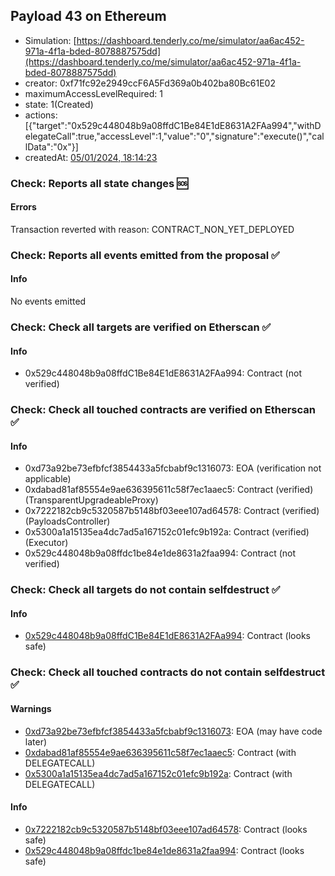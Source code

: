 ## Payload 43 on Ethereum

- Simulation: [https://dashboard.tenderly.co/me/simulator/aa6ac452-971a-4f1a-bded-8078887575dd](https://dashboard.tenderly.co/me/simulator/aa6ac452-971a-4f1a-bded-8078887575dd)
- creator: 0xf71fc92e2949ccF6A5Fd369a0b402ba80Bc61E02
- maximumAccessLevelRequired: 1
- state: 1(Created)
- actions: [{"target":"0x529c448048b9a08ffdC1Be84E1dE8631A2FAa994","withDelegateCall":true,"accessLevel":1,"value":"0","signature":"execute()","callData":"0x"}]
- createdAt: [05/01/2024, 18:14:23](https://etherscan.io/tx/0x7d95d7a6e2bf27ee651abf6b636dd840162f2d34b8b4123a5cc3f9f46a0b65cd)

### Check: Reports all state changes :sos:

#### Errors

Transaction reverted with reason: CONTRACT_NON_YET_DEPLOYED

### Check: Reports all events emitted from the proposal :white_check_mark:

#### Info

No events emitted

### Check: Check all targets are verified on Etherscan :white_check_mark:

#### Info

- 0x529c448048b9a08ffdC1Be84E1dE8631A2FAa994: Contract (not verified)

### Check: Check all touched contracts are verified on Etherscan :white_check_mark:

#### Info

- 0xd73a92be73efbfcf3854433a5fcbabf9c1316073: EOA (verification not applicable)
- 0xdabad81af85554e9ae636395611c58f7ec1aaec5: Contract (verified) (TransparentUpgradeableProxy)
- 0x7222182cb9c5320587b5148bf03eee107ad64578: Contract (verified) (PayloadsController)
- 0x5300a1a15135ea4dc7ad5a167152c01efc9b192a: Contract (verified) (Executor)
- 0x529c448048b9a08ffdc1be84e1de8631a2faa994: Contract (not verified)

### Check: Check all targets do not contain selfdestruct :white_check_mark:

#### Info

- [0x529c448048b9a08ffdC1Be84E1dE8631A2FAa994](https://etherscan.io/address/0x529c448048b9a08ffdC1Be84E1dE8631A2FAa994): Contract (looks safe)

### Check: Check all touched contracts do not contain selfdestruct :white_check_mark:

#### Warnings

- [0xd73a92be73efbfcf3854433a5fcbabf9c1316073](https://etherscan.io/address/0xd73a92be73efbfcf3854433a5fcbabf9c1316073): EOA (may have code later)
- [0xdabad81af85554e9ae636395611c58f7ec1aaec5](https://etherscan.io/address/0xdabad81af85554e9ae636395611c58f7ec1aaec5): Contract (with DELEGATECALL)
- [0x5300a1a15135ea4dc7ad5a167152c01efc9b192a](https://etherscan.io/address/0x5300a1a15135ea4dc7ad5a167152c01efc9b192a): Contract (with DELEGATECALL)

#### Info

- [0x7222182cb9c5320587b5148bf03eee107ad64578](https://etherscan.io/address/0x7222182cb9c5320587b5148bf03eee107ad64578): Contract (looks safe)
- [0x529c448048b9a08ffdc1be84e1de8631a2faa994](https://etherscan.io/address/0x529c448048b9a08ffdc1be84e1de8631a2faa994): Contract (looks safe)

